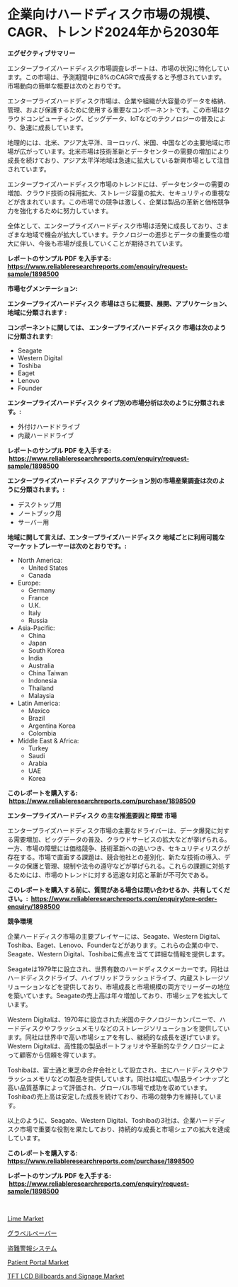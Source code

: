 <p><h1>企業向けハードディスク市場の規模、CAGR、トレンド2024年から2030年</h1></p><p><strong>エグゼクティブサマリー</strong></p>
<p><p>エンタープライズハードディスク市場調査レポートは、市場の状況に特化しています。この市場は、予測期間中に8%のCAGRで成長すると予想されています。市場動向の簡単な概要は次のとおりです。</p><p>エンタープライズハードディスク市場は、企業や組織が大容量のデータを格納、管理、および保護するために使用する重要なコンポーネントです。この市場はクラウドコンピューティング、ビッグデータ、IoTなどのテクノロジーの普及により、急速に成長しています。</p><p>地理的には、北米、アジア太平洋、ヨーロッパ、米国、中国などの主要地域に市場が広がっています。北米市場は技術革新とデータセンターの需要の増加により成長を続けており、アジア太平洋地域は急速に拡大している新興市場として注目されています。</p><p>エンタープライズハードディスク市場のトレンドには、データセンターの需要の増加、クラウド技術の採用拡大、ストレージ容量の拡大、セキュリティの重視などが含まれています。この市場での競争は激しく、企業は製品の革新と価格競争力を強化するために努力しています。</p><p>全体として、エンタープライズハードディスク市場は活発に成長しており、さまざまな地域で機会が拡大しています。テクノロジーの進歩とデータの重要性の増大に伴い、今後も市場が成長していくことが期待されています。</p></p>
<p><strong>レポートのサンプル PDF を入手する: <a href="https://www.reliableresearchreports.com/enquiry/request-sample/1898500">https://www.reliableresearchreports.com/enquiry/request-sample/1898500</a></strong></p>
<p><strong>市場セグメンテーション:</strong></p>
<p><strong> エンタープライズハードディスク 市場はさらに概要、展開、アプリケーション、地域に分類されます :</strong></p>
<p><strong>コンポーネントに関しては、 エンタープライズハードディスク 市場は次のように分類されます: &nbsp;</strong></p>
<p><ul><li>Seagate</li><li>Western Digital</li><li>Toshiba</li><li>Eaget</li><li>Lenovo</li><li>Founder</li></ul></p>
<p><strong> エンタープライズハードディスク タイプ別の市場分析は次のように分類されます。:</strong></p>
<p><ul><li>外付けハードドライブ</li><li>内蔵ハードドライブ</li></ul></p>
<p><strong>レポートのサンプル PDF を入手する: &nbsp;<a href="https://www.reliableresearchreports.com/enquiry/request-sample/1898500">https://www.reliableresearchreports.com/enquiry/request-sample/1898500</a></strong></p>
<p><strong> エンタープライズハードディスク アプリケーション別の市場産業調査は次のように分類されます。:</strong></p>
<p><ul><li>デスクトップ用</li><li>ノートブック用</li><li>サーバー用</li></ul></p>
<p><strong>地域に関して言えば、エンタープライズハードディスク 地域ごとに利用可能なマーケットプレーヤーは次のとおりです。:</strong></p>
<p><ul>
    <li>
        North America:
        <ul>
            <li>United States</li>
            <li>Canada</li>
        </ul>
    </li>
    <li>
        Europe:
        <ul>
            <li>Germany</li>
            <li>France</li>
            <li>U.K.</li>
            <li>Italy</li>
            <li>Russia</li>
        </ul>
    </li>
    <li>
        Asia-Pacific:
        <ul>
            <li>China</li>
            <li>Japan</li>
            <li>South Korea</li>
            <li>India</li>
            <li>Australia</li>
            <li>China Taiwan</li>
            <li>Indonesia</li>
            <li>Thailand</li>
            <li>Malaysia</li>
        </ul>
    </li>
    <li>
        Latin America:
        <ul>
            <li>Mexico</li>
            <li>Brazil</li>
            <li>Argentina Korea</li>
            <li>Colombia</li>
        </ul>
    </li>
    <li>
        Middle East & Africa:
        <ul>
            <li>Turkey</li>
            <li>Saudi</li>
            <li>Arabia</li>
            <li>UAE</li>
            <li>Korea</li>
        </ul>
    </li>
    </ul></p>
<p><strong>このレポートを購入する: &nbsp;<a href="https://www.reliableresearchreports.com/purchase/1898500">https://www.reliableresearchreports.com/purchase/1898500</a></strong></p>
<p><strong>エンタープライズハードディスク の主な推進要因と障壁 市場</strong></p>
<p><p>エンタープライズハードディスク市場の主要なドライバーは、データ爆発に対する需要増加、ビッグデータの普及、クラウドサービスの拡大などが挙げられる。一方、市場の障壁には価格競争、技術革新への追いつき、セキュリティリスクが存在する。市場で直面する課題は、競合他社との差別化、新たな技術の導入、データの保護と管理、規制や法令の遵守などが挙げられる。これらの課題に対処するためには、市場のトレンドに対する迅速な対応と革新が不可欠である。</p></p>
<p><strong>このレポートを購入する前に、質問がある場合は問い合わせるか、共有してください。:&nbsp; <a href="https://www.reliableresearchreports.com/enquiry/pre-order-enquiry/1898500">https://www.reliableresearchreports.com/enquiry/pre-order-enquiry/1898500</a></strong></p>
<p><strong>競争環境</strong></p>
<p><p>企業ハードディスク市場の主要プレイヤーには、Seagate、Western Digital、Toshiba、Eaget、Lenovo、Founderなどがあります。これらの企業の中で、Seagate、Western Digital、Toshibaに焦点を当てて詳細な情報を提供します。</p><p>Seagateは1979年に設立され、世界有数のハードディスクメーカーです。同社はハードディスクドライブ、ハイブリッドフラッシュドライブ、内蔵ストレージソリューションなどを提供しており、市場成長と市場規模の両方でリーダーの地位を築いています。Seagateの売上高は年々増加しており、市場シェアを拡大しています。</p><p>Western Digitalは、1970年に設立された米国のテクノロジーカンパニーで、ハードディスクやフラッシュメモリなどのストレージソリューションを提供しています。同社は世界中で高い市場シェアを有し、継続的な成長を遂げています。Western Digitalは、高性能の製品ポートフォリオや革新的なテクノロジーによって顧客から信頼を得ています。</p><p>Toshibaは、富士通と東芝の合弁会社として設立され、主にハードディスクやフラッシュメモリなどの製品を提供しています。同社は幅広い製品ラインナップと高い品質基準によって評価され、グローバル市場で成功を収めています。Toshibaの売上高は安定した成長を続けており、市場の競争力を維持しています。</p><p>以上のように、Seagate、Western Digital、Toshibaの3社は、企業ハードディスク市場で重要な役割を果たしており、持続的な成長と市場シェアの拡大を達成しています。</p></p>
<p><strong>このレポートを購入する: &nbsp; <a href="https://www.reliableresearchreports.com/purchase/1898500">https://www.reliableresearchreports.com/purchase/1898500</a></strong></p>
<p><strong>レポートのサンプル PDF を入手する: &nbsp;<a href="https://www.reliableresearchreports.com/enquiry/request-sample/1898500">https://www.reliableresearchreports.com/enquiry/request-sample/1898500</a></strong><strong></strong></p>
<p>&nbsp;</p>
<p><p><a href="https://github.com/lylyparadise/Market-Research-Report-List-2/blob/main/lime-market.md">Lime Market</a></p><p><a href="https://medium.com/@eunawiegad2023/%E7%A0%82%E5%88%A9%E6%95%B7%E3%81%8D%E8%88%97%E8%A3%85%E5%B8%82%E5%A0%B4%E8%AA%BF%E6%9F%BB%E3%83%AC%E3%83%9D%E3%83%BC%E3%83%88-%E3%81%9D%E3%81%AE%E6%AD%B4%E5%8F%B2%E3%81%A82024%E5%B9%B4%E3%81%8B%E3%82%892031%E5%B9%B4%E3%81%AE%E4%BA%88%E6%B8%AC-d20b9b3eaaa0">グラベルペーバー</a></p><p><a href="https://github.com/ppmazlotr77499/Market-Research-Report-List-1/blob/main/7274657194260.md">盗難警報システム</a></p><p><a href="https://issuu.com/reportprime-2/docs/patient-portal-market-size-2030.pptx">Patient Portal Market</a></p><p><a href="https://view.publitas.com/reportprime-1/tft-lcd-billboards-and-signage-market-share-market-new-trends-analysis-report-by-type-by-application-by-end-use-by-region-and-segment-forecasts-2024-2031/">TFT LCD Billboards and Signage Market</a></p></p>